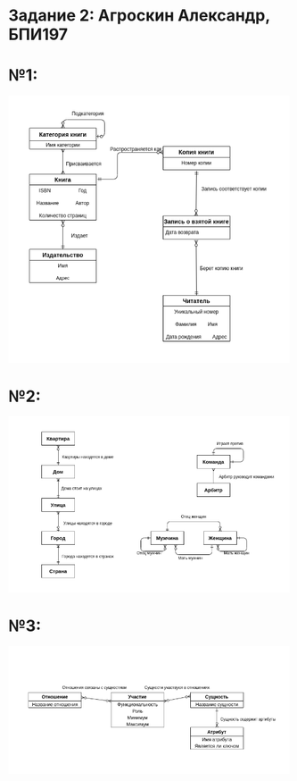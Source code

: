 # Задание 2: Агроскин Александр, БПИ197

# №1:
![img1](task2_1.png)

# №2:
![img2](task2_2.png)

# №3:
![img3](task2_3.png)
